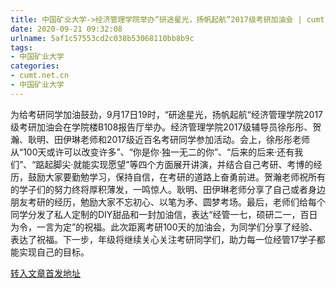 ```yaml
---
title: 中国矿业大学->经济管理学院举办“研途星光，扬帆起航”2017级考研加油会 | cumt.net.cn
date: 2020-09-21 09:32:08
urlname: 5af1c57553cd2c038b53068110bb8b9c
tags: 
- 中国矿业大学
categories:
- cumt.net.cn
- 中国矿业大学
---
```

为给考研同学加油鼓劲，9月17日19时，“研途星光，扬帆起航“经济管理学院2017级考研加油会在学院楼B108报告厅举办。经济管理学院2017级辅导员徐彤彤、贺瀚、耿明、田伊琳老师和2017级近百名考研同学参加活动。会上，徐彤彤老师从“100天或许可以改变许多”、“你是你·独一无二的你”、“后来的后来·还有我们”、“踮起脚尖·就能实现愿望”等四个方面展开讲演，并结合自己考研、考博的经历，鼓励大家要勤勉学习，保持自信，在考研的道路上奋勇前进。贺瀚老师祝所有的学子们的努力终将厚积薄发，一鸣惊人。耿明、田伊琳老师分享了自己或者身边朋友考研的经历，勉励大家不忘初心、以笔为矛、圆梦考场。最后，老师们给每个同学分发了私人定制的DIY甜品和一封加油信，表达“经管一七，硕研二一，百日为令，一言为定”的祝福。此次距离考研100天的加油会，为同学们分享了经验、表达了祝福。下一步，年级将继续关心关注考研同学们，助力每一位经管17学子都能实现自己的目标。



[转入文章首发地址](http://xwzx.cumt.edu.cn/c6/c1/c523a575169/page.htm)